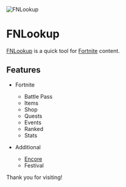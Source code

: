 ![FNLookup](https://repository-images.githubusercontent.com/490444433/1c25dc92-06e7-4414-8afc-df0790e0536c)  

# FNLookup
[FNLookup](https://fnlookup.github.io/fnlookup/) is a quick tool for [Fortnite](https://fn.gg) content.

## Features
- Fortnite
    - Battle Pass
    - Items
    - Shop
    - Quests
    - Events
    - Ranked
    - Stats

- Additional
    - [Encore](https://github.com/Encore-Developers/Encore/)
    - Festival

Thank you for visiting!
